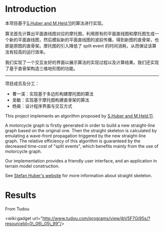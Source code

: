# Introduction #

本项目基于[S.Huber and M.Held,11](http://cccg.ca/proceedings/2010/paper50.pdf)的算法进行实现。

算法首先计算出平面直线图对应的摩托图，利用原有的平面直线图和摩托图生成一个新的平面直线图，然后模拟新的平面直线图的波前传播，得到新图的直骨架，也即是原图的直骨架。摩托图的引入降低了 split event 的时间消耗，从而保证该算法有较高的运行效率。

我们实现了一个交互友好的界面以展示算法的实现过程以及计算结果。我们还实现了基于直骨架构造三维地形图的功能。

---

项目成员及分工：
  * 曹一溪：实现基于多边形构建摩托图的算法
  * 吴敏：实现基于摩托图构建直骨架的算法
  * 杨昊：设计程序界面与交互方式

This project implements an algorithm proposed by [S.Huber and M.Held,11](http://cccg.ca/proceedings/2010/paper50.pdf).

A motorcycle graph is firstly generated in order to build a new straight-line graph based on the original one. Then the straight skeleton is calculated by emulating a wave-front propagation triggered by the new straight-line graph. The relative efficiency of this algorithm is guaranteed by the decreased time-cost of "split events", which benefits mainly from the use of motorcycle graph.

Our implementation provides a friendly user interface, and an application in terrain model construction.

See [Stefan Huber's website](http://www.cosy.sbg.ac.at/~shuber/research/straightskeleton.html) for more information about straight skeleton.

# Results #

From Tudou

&lt;wiki:gadget url="http://www.tudou.com/programs/view/jbV5F7Gi95s/?resourceId=0\_06\_05\_99"/&gt;

